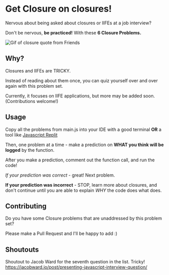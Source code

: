 # Get Closure on closures!
Nervous about being asked about closures or IIFEs at a job interview?

Don't be nervous, **be practiced!** With these **6 Closure Problems.** 

![Gif of closure quote from Friends](https://media1.giphy.com/media/jz0oM9Els8bHa/giphy.gif?cid=3640f6095c89a2ba6e75363449331774)

## Why?

Closures and IIFEs are TRICKY.

Instead of reading about them once, you can quiz yourself over and over again with this problem set. 

Currently, it focuses on IIFE applications, but more may be added soon. (Contributions welcome!)

## Usage

Copy all the problems from main.js into your IDE with a good terminal **OR** a tool like [Javascript Replit](https://repl.it/site/languages/javascript)

Then, one problem at a time - make a prediction on **WHAT you think will be logged** by the function.

After you make a prediction, comment out the function call, and run the code!

_If your prediction was correct_ - great! Next problem.

**If your prediction was incorrect** - STOP, learn more about closures, and don't continue until you are able to explain _WHY_ the code does what does. 

## Contributing

Do you have some Closure problems that are unaddressed by this problem set? 

Please make a Pull Request and I'll be happy to add :)

## Shoutouts

Shoutout to Jacob Ward for the seventh question in the list. Tricky!
https://jacobward.io/post/presenting-javascript-interview-question/
